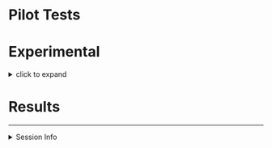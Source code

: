 Pilot Tests
================

# Experimental

<details>

<summary>click to expand</summary>

## I. Soil Processing and Intitial Characterization

### sieving

sieve through 4 mm mesh.

### gravimetric moisture

``` r
wt_tin_g = 0.81 
wt_tin_fmsoil_g = 9.08
wt_tin_airdried_g = 7.95

fieldmoisture = round(((wt_tin_fmsoil_g - wt_tin_airdried_g) / (wt_tin_airdried_g - wt_tin_g)) * 100, 2) 
```

field moisture = 15.83 %

### saturation water content

``` r
wt_setup_g = 240.3# empty setup of ring+ mesh + saturation plate
wt_setup_fmsoil_g = 291.9
wt_setup_saturated_g = 320.7 # setup + saturated soil+clay system
wt_added_water_g = wt_setup_saturated_g - wt_setup_fmsoil_g

wt_fm_g = wt_setup_fmsoil_g - wt_setup_g
wt_od_g = wt_fm_g/((fieldmoisture/100)+1)
wt_moisture_g = wt_fm_g - wt_od_g
wt_saturation_water_g = wt_added_water_g + wt_moisture_g
```

saturation water content: 8.05 g water for 10 g ODE soil

## II. Preparing Oxalic Acid

### oxalic acid mixture

from the [isotope-calculations
file](https://github.com/kaizadp/destabilization_som/blob/master/tests/isotope_enrichment_calculations.md),

> we will mix 1.94 mg of 0.99 labelled substrate with 9.31 mg of
> unlabelled substrate (0.0121 enriched), to get 11.25 mg of 0.1809
> enriched substrate – for a 30-g soil core.

for 10 cores,  
\- mix 19.4 mg of labelled substrate with 93.1 mg unlabelled substrate
to get 112.5 mg of enriched substrate.  
\- dissolve in 150 mL deionized mQ water

### adsorbing OA onto goethite

total clay needed = 50 g

1.  add 10 g clay + 30 mL OA solution to each 50-mL omics-safe tube (5
    tubes total)
2.  shake overnight at 250 rpm at room temperature
3.  centrifuge for 20 minutes at 2000g
4.  decant supernatant
5.  add 30 mL water (\#1)
6.  shake on vortexer for 20 minutes
7.  centrifuge for 20 minutes at 2000g
8.  decant supernatant
9.  add 30 mL water (\#2)
10. shake on vortexer for 20 minutes
11. centrifuge for 20 minutes at 2000g
12. decant supernatant
13. freeze-dry
14. gently shake to break up large sheets of dried clay
15. weigh 5 g of OA-clay into packets made of 100 um mesh.

## III. incubation setup

### requirements

  - sieved soil
  - prepared oxalic acid-goethite packets
  - pint-size Mason jars
      - lids fitted with (a) Swagelok/compression unions, (b) rubber
        washers, (c) septa
  - 50 mL syringe + needle
  - 50 mL collection bottle + stopper + crimp seal (evacuate and seal)
  - labels for jars and bottles

### procedure

**set A: wetting** (n=3)

1.  weigh 30 g ODE (35 g FM) soil into pint-size Mason jars
2.  place the oxalic acid-goethite packet in the top 1 cm of the soil.
3.  add 25 mL Milli-Q water from above
4.  seal the jars for 48 hours at room temperature
5.  at the end of the incubation, pull 50 mL headspace and transfer to
    pre-evacuated bottles
      - ship gas samples to MSL
6.  remove the oxalic acid-goethite packet
      - transfer to 15 mL omics-safe tube
      - freeze-dry
      - grind
      - analyze on Minerva for TC, 13C
7.  mix the soil well
8.  subsample for moisture
      - weigh into aluminum tin
      - dry in oven at 105 C for 24 hours
9.  subsample for TC, 13C
      - weigh into 15 mL omics-safe tube
      - freeze-dry
      - grind
      - analyze on Minerva
10. repeat the same steps with control samples (soil without clay/OA)

**set B: drying** (n=3)

1.  weigh 50 g ODE soil into pint-size Mason jars
2.  place the oxalic acid-goethite packet in the top 1 cm of the soil.
3.  air-dry until constant weight
4.  add ?? mL Milli-Q water from above
5.  seal the jars and repeat steps described above

### experimental details

</details>

# Results

-----

<details>

<summary>Session Info</summary>

Date: 2020-07-31

    ## R version 4.0.2 (2020-06-22)
    ## Platform: x86_64-apple-darwin17.0 (64-bit)
    ## Running under: macOS Catalina 10.15.6
    ## 
    ## Matrix products: default
    ## BLAS:   /Library/Frameworks/R.framework/Versions/4.0/Resources/lib/libRblas.dylib
    ## LAPACK: /Library/Frameworks/R.framework/Versions/4.0/Resources/lib/libRlapack.dylib
    ## 
    ## locale:
    ## [1] en_US.UTF-8/en_US.UTF-8/en_US.UTF-8/C/en_US.UTF-8/en_US.UTF-8
    ## 
    ## attached base packages:
    ## [1] stats     graphics  grDevices utils     datasets  methods   base     
    ## 
    ## other attached packages:
    ## [1] forcats_0.5.0   stringr_1.4.0   dplyr_1.0.0     purrr_0.3.4    
    ## [5] readr_1.3.1     tidyr_1.1.0     tibble_3.0.3    ggplot2_3.3.2  
    ## [9] tidyverse_1.3.0
    ## 
    ## loaded via a namespace (and not attached):
    ##  [1] Rcpp_1.0.5       cellranger_1.1.0 pillar_1.4.6     compiler_4.0.2  
    ##  [5] dbplyr_1.4.4     tools_4.0.2      digest_0.6.25    lubridate_1.7.9 
    ##  [9] jsonlite_1.7.0   evaluate_0.14    lifecycle_0.2.0  gtable_0.3.0    
    ## [13] pkgconfig_2.0.3  rlang_0.4.7      reprex_0.3.0     cli_2.0.2       
    ## [17] rstudioapi_0.11  DBI_1.1.0        yaml_2.2.1       haven_2.3.1     
    ## [21] xfun_0.15        withr_2.2.0      xml2_1.3.2       httr_1.4.2      
    ## [25] knitr_1.29       fs_1.4.2         hms_0.5.3        generics_0.0.2  
    ## [29] vctrs_0.3.2      grid_4.0.2       tidyselect_1.1.0 glue_1.4.1      
    ## [33] R6_2.4.1         fansi_0.4.1      readxl_1.3.1     rmarkdown_2.3   
    ## [37] modelr_0.1.8     blob_1.2.1       magrittr_1.5     backports_1.1.8 
    ## [41] scales_1.1.1     ellipsis_0.3.1   htmltools_0.5.0  rvest_0.3.5     
    ## [45] assertthat_0.2.1 colorspace_1.4-1 stringi_1.4.6    munsell_0.5.0   
    ## [49] broom_0.7.0      crayon_1.3.4

</details>

